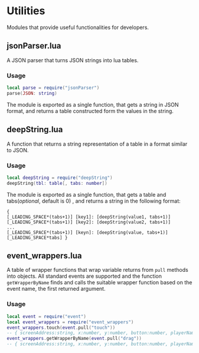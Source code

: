 # Utilities

Modules that provide useful functionalities for developers.

## jsonParser.lua
A JSON parser that turns JSON strings into lua tables.

### Usage
```lua
local parse = require("jsonParser")
parse(JSON: string)
```
The module is exported as a single function, that gets a string in JSON format, and returns a table constructed form the values in the string.

## deepString.lua
A function that returns a string representation of a table in a format similar to JSON.

### Usage
```lua
local deepString = require("deepString")
deepString(tbl: table[, tabs: number])
```
The module is exported as a single function, that gets a table and tabs(*optional*, default is 0) , and returns a string in the following format:
```
{
[_LEADING_SPACE*(tabs+1)] [key1]: [deepString(value1, tabs+1)]
[_LEADING_SPACE*(tabs+1)] [key2]: [deepString(value2, tabs+1)]
...
[_LEADING_SPACE*(tabs+1)] [keyn]: [deepString(value, tabs+1)]
[_LEADING_SPACE*tabs] }
```

## event_wrappers.lua
A table of wrapper functions that wrap variable returns from `pull` methods into objects. All standard events are supported and the function `getWrapperByName` finds and calls the suitable wrapper function based on the event name, the first returned argument.

### Usage
```lua
local event = require("event")
local event_wrappers = require("event_wrappers")
event_wrappers.touch(event.pull("touch")) 
-- { screenAddress:string, x:number, y:number, button:number, playerName:string }
event_wrappers.getWrapperByName(event.pull("drag"))
-- { screenAddress:string, x:number, y:number, button:number, playerName:string }
```